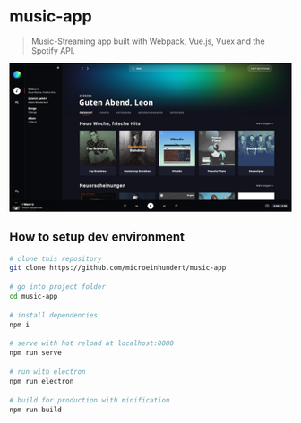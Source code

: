 # music-app

> Music-Streaming app built with Webpack, Vue.js, Vuex and the Spotify API.

![Showcase](src/assets/images/showcase.jpg)

## How to setup dev environment

``` bash
# clone this repository
git clone https://github.com/microeinhundert/music-app

# go into project folder
cd music-app

# install dependencies
npm i

# serve with hot reload at localhost:8080
npm run serve

# run with electron
npm run electron

# build for production with minification
npm run build
```
